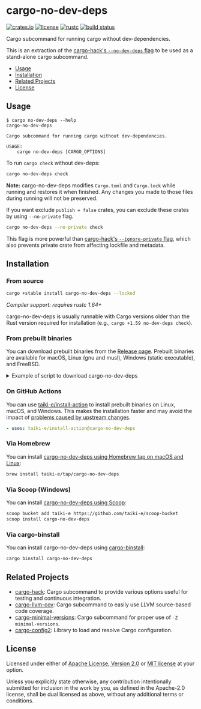 # cargo-no-dev-deps

[![crates.io](https://img.shields.io/crates/v/cargo-no-dev-deps?style=flat-square&logo=rust)](https://crates.io/crates/cargo-no-dev-deps)
[![license](https://img.shields.io/badge/license-Apache--2.0_OR_MIT-blue?style=flat-square)](#license)
[![rustc](https://img.shields.io/badge/rustc-1.64+-blue?style=flat-square&logo=rust)](https://www.rust-lang.org)
[![build status](https://img.shields.io/github/actions/workflow/status/taiki-e/cargo-no-dev-deps/ci.yml?branch=main&style=flat-square&logo=github)](https://github.com/taiki-e/cargo-no-dev-deps/actions)

Cargo subcommand for running cargo without dev-dependencies.

This is an extraction of the [cargo-hack's `--no-dev-deps` flag](https://github.com/taiki-e/cargo-hack#--no-dev-deps) to be used as a stand-alone cargo subcommand.

- [Usage](#usage)
- [Installation](#installation)
- [Related Projects](#related-projects)
- [License](#license)

## Usage

<!-- readme-long-help:start -->
```console
$ cargo no-dev-deps --help
cargo-no-dev-deps

Cargo subcommand for running cargo without dev-dependencies.

USAGE:
    cargo no-dev-deps [CARGO_OPTIONS]
```
<!-- readme-long-help:end -->

To run `cargo check` without dev-deps:

```sh
cargo no-dev-deps check
```

**Note:** cargo-no-dev-deps modifies `Cargo.toml` and `Cargo.lock` while running and restores it when finished. Any changes you made to those files during running will not be preserved.

If you want exclude `publish = false` crates, you can exclude these crates by using `--no-private` flag.

```sh
cargo no-dev-deps --no-private check
```

This flag is more powerful than [cargo-hack's `--ignore-private` flag](https://github.com/taiki-e/cargo-hack#--ignore-private), which also prevents private crate from affecting lockfile and metadata.

## Installation

<!-- omit in toc -->
### From source

```sh
cargo +stable install cargo-no-dev-deps --locked
```

*Compiler support: requires rustc 1.64+*

cargo-no-dev-deps is usually runnable with Cargo versions older than the Rust version
required for installation (e.g., `cargo +1.59 no-dev-deps check`).

<!-- omit in toc -->
### From prebuilt binaries

You can download prebuilt binaries from the [Release page](https://github.com/taiki-e/cargo-no-dev-deps/releases).
Prebuilt binaries are available for macOS, Linux (gnu and musl), Windows (static executable), and FreeBSD.

<details>
<summary>Example of script to download cargo-no-dev-deps</summary>

```sh
# Get host target
host=$(rustc -Vv | grep host | sed 's/host: //')
# Download binary and install to $HOME/.cargo/bin
curl -LsSf https://github.com/taiki-e/cargo-no-dev-deps/releases/latest/download/cargo-no-dev-deps-$host.tar.gz | tar xzf - -C $HOME/.cargo/bin
```

</details>

<!-- omit in toc -->
### On GitHub Actions

You can use [taiki-e/install-action](https://github.com/taiki-e/install-action) to install prebuilt binaries on Linux, macOS, and Windows.
This makes the installation faster and may avoid the impact of [problems caused by upstream changes](https://github.com/tokio-rs/bytes/issues/506).

```yaml
- uses: taiki-e/install-action@cargo-no-dev-deps
```

<!-- omit in toc -->
### Via Homebrew

You can install [cargo-no-dev-deps using Homebrew tap on macOS and Linux](https://github.com/taiki-e/homebrew-tap/blob/HEAD/Formula/cargo-no-dev-deps.rb):

```sh
brew install taiki-e/tap/cargo-no-dev-deps
```

<!-- omit in toc -->
### Via Scoop (Windows)

You can install [cargo-no-dev-deps using Scoop](https://github.com/taiki-e/scoop-bucket/blob/HEAD/bucket/cargo-no-dev-deps.json):

```sh
scoop bucket add taiki-e https://github.com/taiki-e/scoop-bucket
scoop install cargo-no-dev-deps
```

<!-- omit in toc -->
### Via cargo-binstall

You can install cargo-no-dev-deps using [cargo-binstall](https://github.com/ryankurte/cargo-binstall):

```sh
cargo binstall cargo-no-dev-deps
```

## Related Projects

- [cargo-hack]: Cargo subcommand to provide various options useful for testing and continuous integration.
- [cargo-llvm-cov]: Cargo subcommand to easily use LLVM source-based code coverage.
- [cargo-minimal-versions]: Cargo subcommand for proper use of `-Z minimal-versions`.
- [cargo-config2]: Library to load and resolve Cargo configuration.

[cargo-config2]: https://github.com/taiki-e/cargo-config2
[cargo-hack]: https://github.com/taiki-e/cargo-hack
[cargo-llvm-cov]: https://github.com/taiki-e/cargo-llvm-cov
[cargo-minimal-versions]: https://github.com/taiki-e/cargo-minimal-versions

## License

Licensed under either of [Apache License, Version 2.0](LICENSE-APACHE) or
[MIT license](LICENSE-MIT) at your option.

Unless you explicitly state otherwise, any contribution intentionally submitted
for inclusion in the work by you, as defined in the Apache-2.0 license, shall
be dual licensed as above, without any additional terms or conditions.

